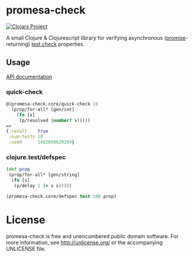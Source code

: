 # promesa-check

[![Clojars Project](https://img.shields.io/clojars/v/io.nervous/promesa-check.svg)](https://clojars.org/io.nervous/promesa-check)

A small Clojure & Clojurescript library for verifying asynchronous
([promise](https://github.com/funcool/promesa)-returning)
[test.check](https://github.com/clojure/test.check) properties.

## Usage

[API documentation](https://nervous.io/doc/promesa-check)

### quick-check

```clojure
@(promesa-check.core/quick-check 10
  (prop/for-all* [gen/int]
    (fn [x]
     (p/resolved (number? x)))))
=>
{:result    true
 :num-tests 10
 :seed      1482058620269}
```

### clojure.test/defspec

```clojure
(def prop
 (prop/for-all* [gen/string]
  (fn [s]
   (p/delay 1 (= s s)))))

(promesa-check.core/defspec test 100 prop)
```

# License

promesa-check is free and unencumbered public domain software. For more
information, see http://unlicense.org/ or the accompanying UNLICENSE file.
